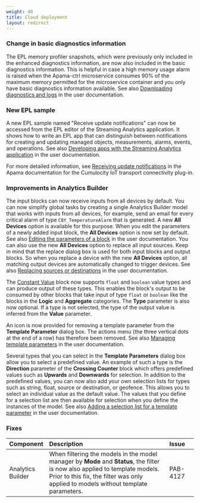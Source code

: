 ```yaml
---
weight: 40
title: Cloud deployment
layout: redirect
---
```


### Change in basic diagnostics information

The EPL memory profiler snapshots, which were previously only included in the enhanced diagnostics information, are now also included in the basic diagnostics information. This is helpful in case a high memory usage alarm is raised when the Apama-ctrl microservice consumes 90% of the maximum memory permitted for the microservice container and you only have basic diagnostics information available. See also [Downloading diagnostics and logs](https://cumulocity.com/docs/streaming-analytics/troubleshooting/#diagnostics-download) in the user documentation.

### New EPL sample

A new EPL sample named "Receive update notifications"
can now be accessed from the EPL editor of the Streaming Analytics application.
It shows how to write an EPL app that can distinguish between notifications for creating and updating managed objects, measurements, alarms, events, and operations.
See also [Developing apps with the Streaming Analytics application](https://cumulocity.com/docs/streaming-analytics/epl-apps/#dev-apps-with-sa)
in the user documentation.

For more detailed information, see [Receiving update notifications](https://documentation.softwareag.com/pam/10.15.3/en/webhelp/pam-webhelp/index.html#page/pam-webhelp%2Fco-ConApaAppToExtCom_cumulocity_receiving_update_notifications.html) in the Apama documentation for the Cumulocity IoT transport connectivity plug-in.

### Improvements in Analytics Builder

The input blocks can now receive inputs from all devices by default. You can now simplify global tasks by creating a single Analytics Builder model that works with inputs from all devices, for example, send an email for every critical alarm of type `C8Y_TemperatureAlarm` that is generated. A new **All Devices** option is available for this purpose.
When you edit the parameters of a newly added input block, the **All Devices** option is now set by default. See also [Editing the parameters of a block](https://cumulocity.com/docs/streaming-analytics/analytics-builder/#editing-the-parameters-of-a-block) in the user documentation.
You can also use the new **All Devices** option to replace all input sources. Keep in mind that the replace dialog box is used for both input blocks and output blocks. So when you replace a device with the new **All Devices** option, all matching output devices are automatically changed to trigger devices.
See also [Replacing sources or destinations](https://cumulocity.com/docs/streaming-analytics/analytics-builder/#replacing-sources-or-destinations) in the user documentation.

The [Constant Value](https://cumulocity.com/docs/streaming-analytics/block-reference/#constant-value) block now supports `float` and `boolean` value types
and can produce output of these types. This enables the block's output to be consumed by other blocks that take input of type `float` or `boolean` like the blocks in
the **Logic** and **Aggregate** categories. The **Type** parameter is also now optional. If a type is not selected, the type of the output value is inferred from the **Value** parameter.

An icon is now provided for removing a template parameter from the **Template Parameter** dialog box.
The actions menu (the three vertical dots at the end of a row) has therefore been removed. See also [Managing template parameters](https://cumulocity.com/docs/streaming-analytics/analytics-builder/#managing-template-parameters) in the user documentation.

Several types that you can select in the **Template Parameters** dialog box allow you to select a predefined value. An example of such a type is the **Direction** parameter of the **Crossing Counter** block which offers predefined values such as **Upwards** and **Downwards** for selection.
In addition to the predefined values, you can now also add your own selection lists for types such as string, float, source or destination, or geofence. This allows you to select an individual value as the default value. The values that you define for a selection list are then available for selection when you define the instances of the model.
See also [Adding a selection list for a template parameter](https://cumulocity.com/docs/streaming-analytics/analytics-builder/#adding-a-selection-list-for-a-template-parameter) in the user documentation.

### Fixes

<table>
<colgroup>
    <col style="width: 15%;">
    <col style="width: 70%;">
    <col style="width: 15%;">
</colgroup>
<thead>
<tr>
<th style="text-align:left">Component</th>
<th style="text-align:left">Description</th>
<th style="text-align:left">Issue</th>
</tr>
</thead>
<tbody>

<tr>
<td style="text-align:left">Analytics Builder</td>
<td style="text-align:left">When filtering the models in the model manager by <b>Mode</b> and <b>Status</b>, the filter is now also applied to template models.
Prior to this fix, the filter was only applied to models without template parameters.</td>
<td style="text-align:left">PAB-4127</td>
</tr>

</tbody>
</table>
